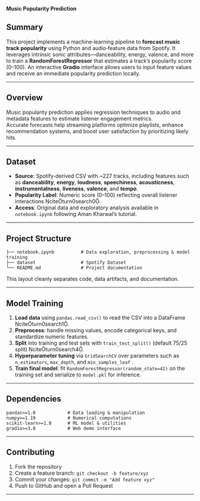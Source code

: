  **Music Popularity Prediction** 
## Summary  
This project implements a machine‑learning pipeline to **forecast music track popularity** using Python and audio‑feature data from Spotify. It leverages intrinsic sonic attributes—danceability, energy, valence, and more to train a **RandomForestRegressor** that estimates a track’s popularity score (0–100). An interactive **Gradio** interface allows users to input feature values and receive an immediate popularity prediction locally.

---

## Overview  
Music popularity prediction applies regression techniques to audio and metadata features to estimate listener engagement metrics.  
Accurate forecasts help streaming platforms optimize playlists, enhance recommendation systems, and boost user satisfaction by prioritizing likely hits.

---

## Dataset  
- **Source**: Spotify‑derived CSV with ~227 tracks, including features such as **danceability**, **energy**, **loudness**, **speechiness**, **acousticness**, **instrumentalness**, **liveness**, **valence**, and **tempo**.  
- **Popularity Label**: Numeric score (0–100) reflecting overall listener interactions citeturn0search0.  
- **Access**: Original data and exploratory analysis available in `notebook.ipynb` following Aman Kharwal’s tutorial.

---

## Project Structure  
```
├── notebook.ipynb          # Data exploration, preprocessing & model training
├── dataset                 # Spotify Dataset
└── README.md               # Project documentation
```  
This layout cleanly separates code, data artifacts, and documentation.

---

## Model Training  
1. **Load data** using `pandas.read_csv()` to read the CSV into a DataFrame citeturn0search1.  
2. **Preprocess**: handle missing values, encode categorical keys, and standardize numeric features.  
3. **Split** into training and test sets with `train_test_split()` (default 75/25 split) citeturn0search4.  
4. **Hyperparameter tuning** via `GridSearchCV` over parameters such as `n_estimators`, `max_depth`, and `min_samples_leaf` .  
5. **Train final model**: fit `RandomForestRegressor(random_state=42)` on the training set and serialize to `model.pkl` for inference.

---

## Dependencies  
```text
pandas>=1.0            # Data loading & manipulation 
numpy>=1.19            # Numerical computations 
scikit-learn>=1.0      # ML model & utilities 
gradio>=3.0            # Web demo interface 
```

---

## Contributing  
1. Fork the repository  
2. Create a feature branch: `git checkout -b feature/xyz`  
3. Commit your changes: `git commit -m "Add feature xyz"`  
4. Push to GitHub and open a Pull Request

---
